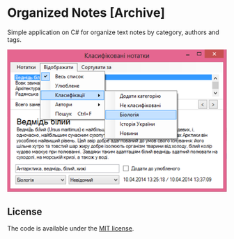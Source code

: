 # Organized Notes [Archive]

Simple application on C# for organize text notes by category, authors and tags.

![Application screenshot](assets/app.png)

## License

The code is available under the [MIT license](LICENSE).
